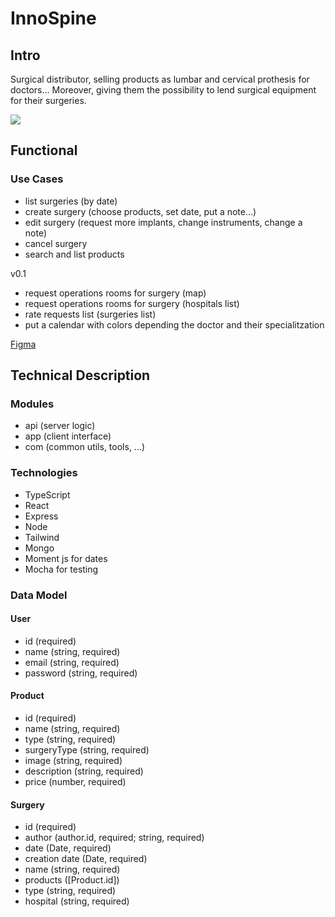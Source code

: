 # InnoSpine

## Intro

Surgical distributor, selling products as lumbar and cervical prothesis for doctors... Moreover, giving them the possibility to lend surgical equipment for their surgeries. 

![](https://media.giphy.com/media/3orieN5HWXAMzfZtok/giphy.gif?cid=790b7611xzh22yep0d3drgtxvdfbh98kzvbz9l8g2xrda5yg&ep=v1_gifs_search&rid=giphy.gif&ct=g)

## Functional

### Use Cases

- list surgeries (by date) 
- create surgery (choose products, set date, put a note...)
- edit surgery (request more implants, change instruments, change a note)
- cancel surgery
- search and list products


v0.1
- request operations rooms for surgery (map)
- request operations rooms for surgery (hospitals list)
- rate requests list (surgeries list)
- put a calendar with colors depending the doctor and their specialitzation

[Figma](https://www.figma.com/file/88AvUHJLWYzQPLgDU4Vx6p/Innospine?type=design&node-id=0-1&mode=design&t=7sc17eAsrLbyLGuO-0)

## Technical Description


### Modules

- api (server logic)
- app (client interface)
- com (common utils, tools, ...)


### Technologies

- TypeScript
- React
- Express
- Node
- Tailwind
- Mongo
- Moment js for dates
- Mocha for testing

### Data Model

#### User

- id (required) 
- name (string, required)
- email (string, required)
- password (string, required)

#### Product

- id (required)
- name (string, required)
- type (string, required)
- surgeryType (string, required)
- image (string, required)
- description (string, required)
- price (number, required)


#### Surgery

- id (required) 
- author (author.id, required; string, required)
- date (Date, required)
- creation date (Date, required)
- name (string, required)
- products ([Product.id]) 
- type (string, required)
- hospital (string, required)





